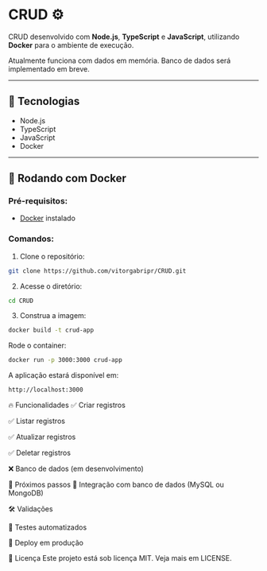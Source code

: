 # CRUD ⚙️

CRUD desenvolvido com **Node.js**, **TypeScript** e **JavaScript**, utilizando **Docker** para o ambiente de execução.

Atualmente funciona com dados em memória. Banco de dados será implementado em breve.

---

## 🚀 Tecnologias

- Node.js
- TypeScript
- JavaScript
- Docker

---

## 🐳 Rodando com Docker

### Pré-requisitos:

- [Docker](https://www.docker.com/) instalado

### Comandos:

1. Clone o repositório:

```bash
git clone https://github.com/vitorgabripr/CRUD.git
```

2. Acesse o diretório:

```bash
cd CRUD
```

3. Construa a imagem:

```bash
docker build -t crud-app
```

Rode o container:

```bash
docker run -p 3000:3000 crud-app
```

A aplicação estará disponível em:

```bash
http://localhost:3000
```

🔥 Funcionalidades
✅ Criar registros

✅ Listar registros

✅ Atualizar registros

✅ Deletar registros

❌ Banco de dados (em desenvolvimento)

📌 Próximos passos
🔗 Integração com banco de dados (MySQL ou MongoDB)

🛠️ Validações

🧪 Testes automatizados

🚀 Deploy em produção

📄 Licença
Este projeto está sob licença MIT. Veja mais em LICENSE.
